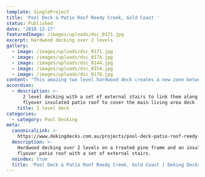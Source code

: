 ```yaml
---
template: SingleProject
title: 'Pool Deck & Patio Roof Reedy Creek, Gold Coast '
status: Published
date: '2018-12-17'
featuredImage: /images/uploads/dsc_0171.jpg
excerpt: Hardwood decking over 2 levels
gallery:
  - image: /images/uploads/dsc_0171.jpg
  - image: /images/uploads/dsc_0174.jpg
  - image: /images/uploads/dsc_0144.jpg
  - image: /images/uploads/dsc_0154.jpg
  - image: /images/uploads/dsc_0170.jpg
content: "This amazing two level hardwood deck creates a new zone between the home and pool with another deck poolside.  The decks are built on quality treated pine frames.\n\nThe patio area had an insulated flyover roof, which keeps the area cooler in summer and warmer in winter. The area can be used for numerous purposes.  \n\nThe patio then connects to the pool area with external stairs and a pool safe gate.  \n\nThe pool deck is also hardwood and looks amazing with the sparkling water and the plants against the rock wall under the patio deck.  It all harmonises so well.\n\nAnother great example of what a backyard can look like.  Create a zone to chill with the family, keep and eye on the kids, enjoys meals on the back deck or entertain and host a party.\r\n\n\rSee what DeKing Decks can do for your backyard. Get in contact today and take the first step in creating your dream become reality. Check out our 6 simple step process, our extensive gallery in our projects or try out our online pricing calculators."
accordion:
  - description: >-
      2 level decking with a set of external stairs to link them along with a
      flyover insulated patio roof to cover the main living area deck
    title: 2 level deck
categories:
  - category: Pool Decking
meta:
  canonicalLink: >-
    https://www.dekingdecks.com.au/projects/pool-deck-patio-roof-reedy-creek-gold-coast/
  description: >-
    Hardwood decking over 2 levels on a treated pine frame and an insulated
    flyover patio roof with a set of external stairs.
  noindex: true
  title: 'Pool Deck & Patio Roof Reedy Creek, Gold Coast | Deking Decks'
---
```


